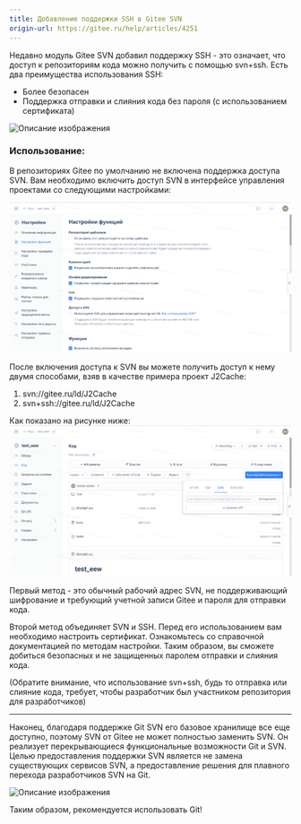 ```yaml
---
title: Добавление поддержки SSH в Gitee SVN
origin-url: https://gitee.ru/help/articles/4251
---
```


Недавно модуль Gitee SVN добавил поддержку SSH - это означает, что доступ к репозиториям кода можно получить с помощью svn+ssh. Есть два преимущества использования SSH:

- Более безопасен
- Поддержка отправки и слияния кода без пароля (с использованием сертификата)

![Описание изображения](./assets/110508_23520888_669935.webp)

### **Использование:**

В репозиториях Gitee по умолчанию не включена поддержка доступа SVN. Вам необходимо включить доступ SVN в интерфейсе управления проектами со следующими настройками:

![Описание изображения](../../../../../assets/image30.png)

После включения доступа к SVN вы можете получить доступ к нему двумя способами, взяв в качестве примера проект J2Cache:

1. svn://gitee.ru/ld/J2Cache
2. svn+ssh://gitee.ru/ld/J2Cache

Как показано на рисунке ниже:
![Описание изображения](../../../../../assets/image31.png)

Первый метод - это обычный рабочий адрес SVN, не поддерживающий шифрование и требующий учетной записи Gitee и пароля для отправки кода.

Второй метод объединяет SVN и SSH. Перед его использованием вам необходимо настроить сертификат. Ознакомьтесь со справочной документацией по методам настройки. Таким образом, вы сможете добиться безопасных и не защищенных паролем отправки и слияния кода.

(Обратите внимание, что использование svn+ssh, будь то отправка или слияние кода, требует, чтобы разработчик был участником репозитория для разработчиков)

<hr />

Наконец, благодаря поддержке Git SVN его базовое хранилище все еще доступно, поэтому SVN от Gitee не может полностью заменить SVN. Он реализует перекрывающиеся функциональные возможности Git и SVN. Целью предоставления поддержки SVN является не замена существующих сервисов SVN, а предоставление решения для плавного перехода разработчиков SVN на Git.

![Описание изображения](./assets/110651_1905c195_669935.webp)

Таким образом, рекомендуется использовать Git!